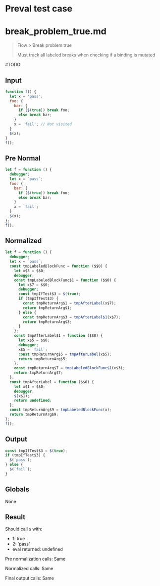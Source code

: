 # Preval test case

# break_problem_true.md

> Flow > Break problem true
>
> Must track all labeled breaks when checking if a binding is mutated

#TODO

## Input

`````js filename=intro
function f() {
  let x = 'pass';
  foo: {
    bar: {
      if ($(true)) break foo;
      else break bar;
    }
    x = 'fail'; // Not visited
  }
  $(x);
}
f();
`````

## Pre Normal

`````js filename=intro
let f = function () {
  debugger;
  let x = `pass`;
  foo: {
    bar: {
      if ($(true)) break foo;
      else break bar;
    }
    x = `fail`;
  }
  $(x);
};
f();
`````

## Normalized

`````js filename=intro
let f = function () {
  debugger;
  let x = `pass`;
  const tmpLabeledBlockFunc = function ($$0) {
    let x$3 = $$0;
    debugger;
    const tmpLabeledBlockFunc$1 = function ($$0) {
      let x$7 = $$0;
      debugger;
      const tmpIfTest$3 = $(true);
      if (tmpIfTest$3) {
        const tmpReturnArg$1 = tmpAfterLabel(x$7);
        return tmpReturnArg$1;
      } else {
        const tmpReturnArg$3 = tmpAfterLabel$1(x$7);
        return tmpReturnArg$3;
      }
    };
    const tmpAfterLabel$1 = function ($$0) {
      let x$5 = $$0;
      debugger;
      x$5 = `fail`;
      const tmpReturnArg$5 = tmpAfterLabel(x$5);
      return tmpReturnArg$5;
    };
    const tmpReturnArg$7 = tmpLabeledBlockFunc$1(x$3);
    return tmpReturnArg$7;
  };
  const tmpAfterLabel = function ($$0) {
    let x$1 = $$0;
    debugger;
    $(x$1);
    return undefined;
  };
  const tmpReturnArg$9 = tmpLabeledBlockFunc(x);
  return tmpReturnArg$9;
};
f();
`````

## Output

`````js filename=intro
const tmpIfTest$3 = $(true);
if (tmpIfTest$3) {
  $(`pass`);
} else {
  $(`fail`);
}
`````

## Globals

None

## Result

Should call `$` with:
 - 1: true
 - 2: 'pass'
 - eval returned: undefined

Pre normalization calls: Same

Normalized calls: Same

Final output calls: Same
